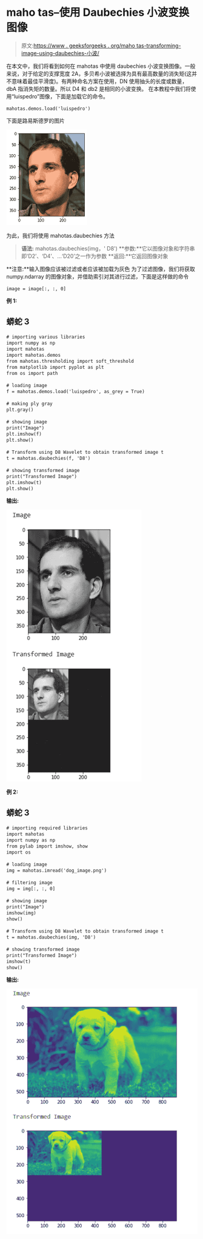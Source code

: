 # maho tas–使用 Daubechies 小波变换图像

> 原文:[https://www . geeksforgeeks . org/maho tas-transforming-image-using-daubechies-小波/](https://www.geeksforgeeks.org/mahotas-transforming-image-using-daubechies-wavelet/)

在本文中，我们将看到如何在 mahotas 中使用 daubechies 小波变换图像。一般来说，对于给定的支撑宽度 2A，多贝希小波被选择为具有最高数量的消失矩(这并不意味着最佳平滑度)。有两种命名方案在使用，DN 使用抽头的长度或数量，dbA 指消失矩的数量。所以 D4 和 db2 是相同的小波变换。
在本教程中我们将使用“luispedro”图像，下面是加载它的命令。

```
mahotas.demos.load('luispedro')
```

下面是路易斯德罗的图片

![](img/af76849307e7da8176a40c662f761c77.png)

为此，我们将使用 mahotas.daubechies 方法

> **语法:** mahotas.daubechies(img，' D8')
> **参数:**它以图像对象和字符串即‘D2’、‘D4’、…‘D20’之一作为参数
> **返回:**它返回图像对象

**注意:**输入图像应该被过滤或者应该被加载为灰色
为了过滤图像，我们将获取 numpy.ndarray 的图像对象，并借助索引对其进行过滤，下面是这样做的命令

```
image = image[:, :, 0]
```

**例 1:**

## 蟒蛇 3

```
# importing various libraries
import numpy as np
import mahotas
import mahotas.demos
from mahotas.thresholding import soft_threshold
from matplotlib import pyplot as plt
from os import path

# loading image
f = mahotas.demos.load('luispedro', as_grey = True)

# making ply gray
plt.gray()

# showing image
print("Image")
plt.imshow(f)
plt.show()

# Transform using D8 Wavelet to obtain transformed image t
t = mahotas.daubechies(f, 'D8')

# showing transformed image
print("Transformed Image")
plt.imshow(t)
plt.show()
```

**输出:**

![](img/922a3a5ee8c80d53ae9210ccb92fd52c.png)

**例 2:**

## 蟒蛇 3

```
# importing required libraries
import mahotas
import numpy as np
from pylab import imshow, show
import os

# loading image
img = mahotas.imread('dog_image.png')

# filtering image
img = img[:, :, 0]

# showing image
print("Image")
imshow(img)
show()

# Transform using D8 Wavelet to obtain transformed image t
t = mahotas.daubechies(img, 'D8')

# showing transformed image
print("Transformed Image")
imshow(t)
show()
```

**输出:**

![](img/f910f91a8a626e8fd4ab229f85fd05a1.png)